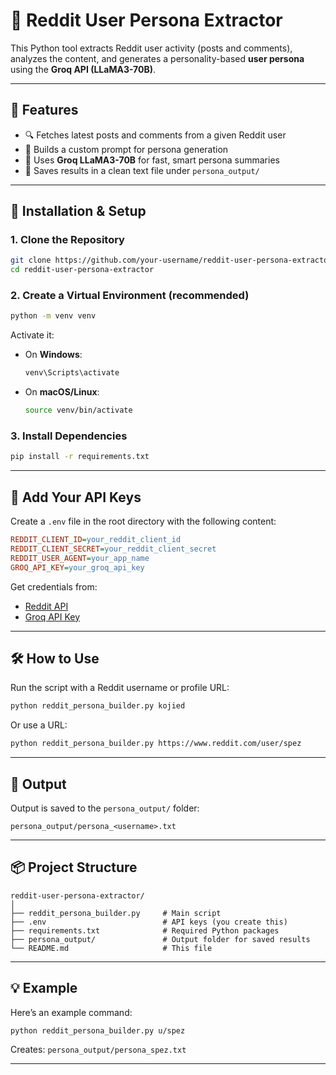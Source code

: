 # 🧠 Reddit User Persona Extractor

This Python tool extracts Reddit user activity (posts and comments), analyzes the content, and generates a personality-based **user persona** using the **Groq API (LLaMA3-70B)**.

---

## 📌 Features

- 🔍 Fetches latest posts and comments from a given Reddit user
- 🧱 Builds a custom prompt for persona generation
- 🤖 Uses **Groq LLaMA3-70B** for fast, smart persona summaries
- 💾 Saves results in a clean text file under `persona_output/`

---

## 🚀 Installation & Setup

### 1. Clone the Repository

```bash
git clone https://github.com/your-username/reddit-user-persona-extractor.git
cd reddit-user-persona-extractor
```

### 2. Create a Virtual Environment (recommended)

```bash
python -m venv venv
```

Activate it:

- On **Windows**:
  ```bash
  venv\Scripts\activate
  ```
- On **macOS/Linux**:
  ```bash
  source venv/bin/activate
  ```

### 3. Install Dependencies

```bash
pip install -r requirements.txt
```

---

## 🔐 Add Your API Keys

Create a `.env` file in the root directory with the following content:

```ini
REDDIT_CLIENT_ID=your_reddit_client_id
REDDIT_CLIENT_SECRET=your_reddit_client_secret
REDDIT_USER_AGENT=your_app_name
GROQ_API_KEY=your_groq_api_key
```

Get credentials from:
- [Reddit API](https://www.reddit.com/prefs/apps)
- [Groq API Key](https://console.groq.com/keys)

---

## 🛠️ How to Use

Run the script with a Reddit username or profile URL:

```bash
python reddit_persona_builder.py kojied
```

Or use a URL:

```bash
python reddit_persona_builder.py https://www.reddit.com/user/spez
```

---

## 📁 Output

Output is saved to the `persona_output/` folder:

```
persona_output/persona_<username>.txt
```

---

## 📦 Project Structure

```
reddit-user-persona-extractor/
│
├── reddit_persona_builder.py     # Main script
├── .env                          # API keys (you create this)
├── requirements.txt              # Required Python packages
├── persona_output/               # Output folder for saved results
└── README.md                     # This file
```

---


## 💡 Example

Here’s an example command:

```bash
python reddit_persona_builder.py u/spez
```

Creates: `persona_output/persona_spez.txt`

---
